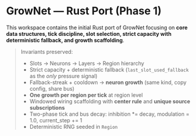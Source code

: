 # GrowNet — Rust Port (Phase 1)

This workspace contains the initial Rust port of GrowNet focusing on **core data structures, 
tick discipline, slot selection, strict capacity with deterministic fallback, and growth scaffolding**.

> Invariants preserved:
> - Slots → Neurons → Layers → Region hierarchy
> - Strict capacity + deterministic fallback (`last_slot_used_fallback` as the *only* pressure signal)
> - Fallback-streak + cooldown → **neuron growth** (same kind, copy config, share bus)
> - **One growth per region per tick** at region level
> - Windowed wiring scaffolding with **center rule** and **unique source subscriptions**
> - Two-phase tick and bus decay: inhibition *= decay, modulation = 1.0, current_step += 1
> - Deterministic RNG seeded in `Region`
